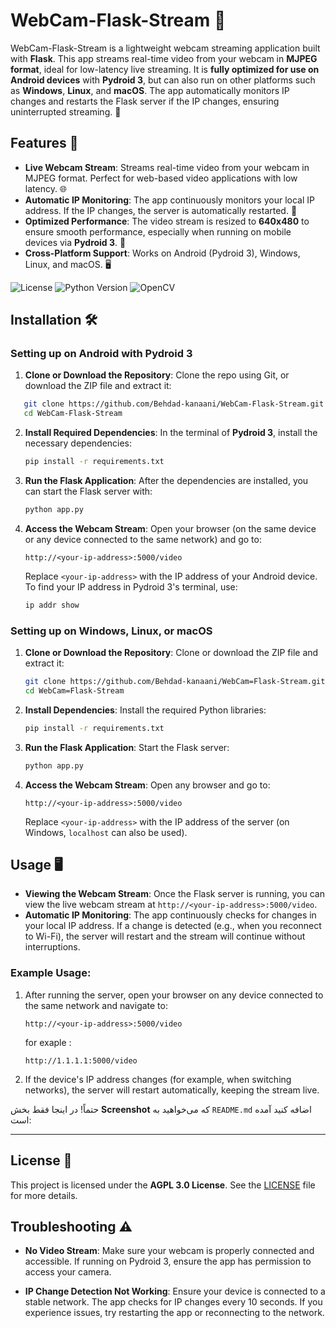 # WebCam-Flask-Stream 🎥

WebCam-Flask-Stream is a lightweight webcam streaming application built with **Flask**. This app streams real-time video from your webcam in **MJPEG format**, ideal for low-latency live streaming. It is **fully optimized for use on Android devices** with **Pydroid 3**, but can also run on other platforms such as **Windows**, **Linux**, and **macOS**. The app automatically monitors IP changes and restarts the Flask server if the IP changes, ensuring uninterrupted streaming. 🚀

## Features 🌟

- **Live Webcam Stream**: Streams real-time video from your webcam in MJPEG format. Perfect for web-based video applications with low latency. 🌐
- **Automatic IP Monitoring**: The app continuously monitors your local IP address. If the IP changes, the server is automatically restarted. 🔄
- **Optimized Performance**: The video stream is resized to **640x480** to ensure smooth performance, especially when running on mobile devices via **Pydroid 3**. 📱
- **Cross-Platform Support**: Works on Android (Pydroid 3), Windows, Linux, and macOS. 🖥️

![License](https://img.shields.io/github/license/Behdad-kanaani/WebCam=Flask-Stream?style=flat-square)
![Python Version](https://img.shields.io/badge/python-3.x-blue?style=flat-square)
![OpenCV](https://img.shields.io/badge/OpenCV-%2B%20MJPEG-brightgreen?style=flat-square)

## Installation 🛠️

### **Setting up on Android with Pydroid 3**

1. **Clone or Download the Repository**:
   Clone the repo using Git, or download the ZIP file and extract it:

```bash
   git clone https://github.com/Behdad-kanaani/WebCam-Flask-Stream.git
   cd WebCam-Flask-Stream
````

2. **Install Required Dependencies**:
   In the terminal of **Pydroid 3**, install the necessary dependencies:

   ```bash
   pip install -r requirements.txt
   ```

3. **Run the Flask Application**:
   After the dependencies are installed, you can start the Flask server with:

   ```bash
   python app.py
   ```

4. **Access the Webcam Stream**:
   Open your browser (on the same device or any device connected to the same network) and go to:

   ```
   http://<your-ip-address>:5000/video
   ```

   Replace `<your-ip-address>` with the IP address of your Android device. To find your IP address in Pydroid 3's terminal, use:

   ```bash
   ip addr show
   ```

### **Setting up on Windows, Linux, or macOS**

1. **Clone or Download the Repository**:
   Clone or download the ZIP file and extract it:

   ```bash
   git clone https://github.com/Behdad-kanaani/WebCam=Flask-Stream.git
   cd WebCam=Flask-Stream
   ```

2. **Install Dependencies**:
   Install the required Python libraries:

   ```bash
   pip install -r requirements.txt
   ```

3. **Run the Flask Application**:
   Start the Flask server:

   ```bash
   python app.py
   ```

4. **Access the Webcam Stream**:
   Open any browser and go to:

   ```
   http://<your-ip-address>:5000/video
   ```

   Replace `<your-ip-address>` with the IP address of the server (on Windows, `localhost` can also be used).

## Usage 🖥️

* **Viewing the Webcam Stream**: Once the Flask server is running, you can view the live webcam stream at `http://<your-ip-address>:5000/video`.
* **Automatic IP Monitoring**: The app continuously checks for changes in your local IP address. If a change is detected (e.g., when you reconnect to Wi-Fi), the server will restart and the stream will continue without interruptions.

### Example Usage:

1. After running the server, open your browser on any device connected to the same network and navigate to:

   ```
   http://<your-ip-address>:5000/video
   ```
   for exaple :
   ```
   http://1.1.1.1:5000/video
   ```

3. If the device's IP address changes (for example, when switching networks), the server will restart automatically, keeping the stream live.

حتماً! در اینجا فقط بخش **Screenshot** که می‌خواهید به `README.md` اضافه کنید آمده است:

---

## License 📜

This project is licensed under the **AGPL 3.0 License**. See the [LICENSE](LICENSE) file for more details.

## Troubleshooting ⚠️

* **No Video Stream**: Make sure your webcam is properly connected and accessible. If running on Pydroid 3, ensure the app has permission to access your camera.

* **IP Change Detection Not Working**: Ensure your device is connected to a stable network. The app checks for IP changes every 10 seconds. If you experience issues, try restarting the app or reconnecting to the network.
